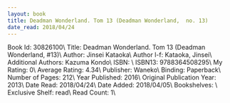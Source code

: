 ```yaml
---
layout: book
title: Deadman Wonderland. Tom 13 (Deadman Wonderland,  no. 13)
date_read: 2018/04/24
---
```


Book Id: 30826100\ 
Title: Deadman Wonderland. Tom 13 (Deadman Wonderland, #13)\ 
Author: Jinsei Kataoka\ 
Author l-f: Kataoka, Jinsei\ 
Additional Authors: Kazuma Kondo\ 
ISBN: \ 
ISBN13: 9788364508295\ 
My Rating: 0\ 
Average Rating: 4.34\ 
Publisher: Waneko\ 
Binding: Paperback\ 
Number of Pages: 212\ 
Year Published: 2016\ 
Original Publication Year: 2013\ 
Date Read: 2018/04/24\ 
Date Added: 2018/04/05\ 
Bookshelves: \ 
Exclusive Shelf: read\ 
Read Count: 1\ 

